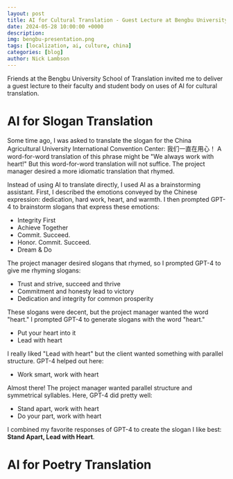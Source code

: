 ```yaml
---
layout: post
title: AI for Cultural Translation - Guest Lecture at Bengbu University
date: 2024-05-28 10:00:00 +0000
description: 
img: bengbu-presentation.png
tags: [localization, ai, culture, china]
categories: [blog]
author: Nick Lambson
---
```


Friends at the Bengbu University School of Translation invited me to deliver a guest lecture to their faculty and student body on uses of AI for cultural translation.

# AI for Slogan Translation

Some time ago, I was asked to translate the slogan for the China Agricultural University International Convention Center: 我们一直在用心！ A word-for-word translation of this phrase might be "We always work with heart!" But this word-for-word translation will not suffice. The project manager desired a more idiomatic translation that rhymed.

Instead of using AI to translate directly, I used AI as a brainstorming assistant. First, I described the emotions conveyed by the Chinese expression: dedication, hard work, heart, and warmth. I then prompted GPT-4 to brainstorm slogans that express these emotions:

 - Integrity First
 - Achieve Together
 - Commit. Succeed.
 - Honor. Commit. Succeed.
 - Dream & Do

 The project manager desired slogans that rhymed, so I prompted GPT-4 to give me rhyming slogans:

 - Trust and strive, succeed and thrive
 - Commitment and honesty lead to victory
 - Dedication and integrity for common prosperity

These slogans were decent, but the project manager wanted the word "heart." I prompted GPT-4 to generate slogans with the word "heart."

 - Put your heart into it
 - Lead with heart

I really liked "Lead with heart" but the client wanted something with parallel structure. GPT-4 helped out here:

 - Work smart, work with heart

Almost there! The project manager wanted parallel structure and symmetrical syllables. Here, GPT-4 did pretty well:

 - Stand apart, work with heart
 - Do your part, work with heart

 I combined my favorite responses of GPT-4 to create the slogan I like best: **Stand Apart, Lead with Heart**.

# AI for Poetry Translation

